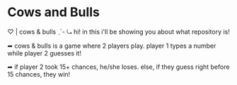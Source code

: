 # Cows and Bulls
♡ | cows & bulls ˎˊ-
⤿ hi! in this i'll be showing you about what repository is!

➦ cows & bulls is a game where 2 players play. player 1 types a number while player 2 guesses it!

➦ if player 2 took 15+ chances, he/she loses. else, if they guess right before 15 chances, they win!
